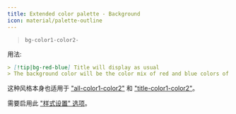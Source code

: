 ```yaml
---
title: Extended color palette - Background
icon: material/palette-outline
---
```


> `bg-color1-color2-`

用法:

```md
> [!tip|bg-red-blue] Title will display as usual
> The background color will be the color mix of red and blue colors of this theme
```

这种风格本身也适用于 ["all-color1-color2"](../combined-styling/page-10.md) 和 ["title-color1-color2"](../title-styling/page-10.md)。

需要启用此 ["样式设置" 选项](../../Style-Settings/Editor/Accent-Colors/index.md#_12)。
